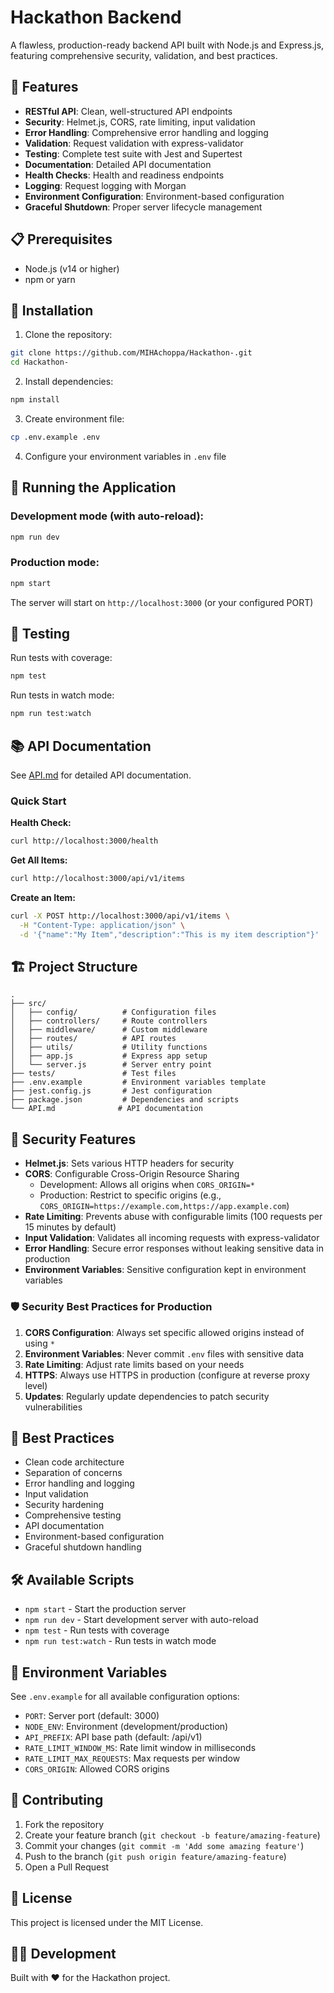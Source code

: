 # Hackathon Backend

A flawless, production-ready backend API built with Node.js and Express.js, featuring comprehensive security, validation, and best practices.

## 🚀 Features

- **RESTful API**: Clean, well-structured API endpoints
- **Security**: Helmet.js, CORS, rate limiting, input validation
- **Error Handling**: Comprehensive error handling and logging
- **Validation**: Request validation with express-validator
- **Testing**: Complete test suite with Jest and Supertest
- **Documentation**: Detailed API documentation
- **Health Checks**: Health and readiness endpoints
- **Logging**: Request logging with Morgan
- **Environment Configuration**: Environment-based configuration
- **Graceful Shutdown**: Proper server lifecycle management

## 📋 Prerequisites

- Node.js (v14 or higher)
- npm or yarn

## 🔧 Installation

1. Clone the repository:
```bash
git clone https://github.com/MIHAchoppa/Hackathon-.git
cd Hackathon-
```

2. Install dependencies:
```bash
npm install
```

3. Create environment file:
```bash
cp .env.example .env
```

4. Configure your environment variables in `.env` file

## 🏃 Running the Application

### Development mode (with auto-reload):
```bash
npm run dev
```

### Production mode:
```bash
npm start
```

The server will start on `http://localhost:3000` (or your configured PORT)

## 🧪 Testing

Run tests with coverage:
```bash
npm test
```

Run tests in watch mode:
```bash
npm run test:watch
```

## 📚 API Documentation

See [API.md](./API.md) for detailed API documentation.

### Quick Start

**Health Check:**
```bash
curl http://localhost:3000/health
```

**Get All Items:**
```bash
curl http://localhost:3000/api/v1/items
```

**Create an Item:**
```bash
curl -X POST http://localhost:3000/api/v1/items \
  -H "Content-Type: application/json" \
  -d '{"name":"My Item","description":"This is my item description"}'
```

## 🏗️ Project Structure

```
.
├── src/
│   ├── config/          # Configuration files
│   ├── controllers/     # Route controllers
│   ├── middleware/      # Custom middleware
│   ├── routes/          # API routes
│   ├── utils/           # Utility functions
│   ├── app.js           # Express app setup
│   └── server.js        # Server entry point
├── tests/               # Test files
├── .env.example         # Environment variables template
├── jest.config.js       # Jest configuration
├── package.json         # Dependencies and scripts
└── API.md              # API documentation
```

## 🔐 Security Features

- **Helmet.js**: Sets various HTTP headers for security
- **CORS**: Configurable Cross-Origin Resource Sharing
  - Development: Allows all origins when `CORS_ORIGIN=*`
  - Production: Restrict to specific origins (e.g., `CORS_ORIGIN=https://example.com,https://app.example.com`)
- **Rate Limiting**: Prevents abuse with configurable limits (100 requests per 15 minutes by default)
- **Input Validation**: Validates all incoming requests with express-validator
- **Error Handling**: Secure error responses without leaking sensitive data in production
- **Environment Variables**: Sensitive configuration kept in environment variables

### 🛡️ Security Best Practices for Production

1. **CORS Configuration**: Always set specific allowed origins instead of using `*`
2. **Environment Variables**: Never commit `.env` files with sensitive data
3. **Rate Limiting**: Adjust rate limits based on your needs
4. **HTTPS**: Always use HTTPS in production (configure at reverse proxy level)
5. **Updates**: Regularly update dependencies to patch security vulnerabilities

## 🌟 Best Practices

- Clean code architecture
- Separation of concerns
- Error handling and logging
- Input validation
- Security hardening
- Comprehensive testing
- API documentation
- Environment-based configuration
- Graceful shutdown handling

## 🛠️ Available Scripts

- `npm start` - Start the production server
- `npm run dev` - Start development server with auto-reload
- `npm test` - Run tests with coverage
- `npm run test:watch` - Run tests in watch mode

## 📝 Environment Variables

See `.env.example` for all available configuration options:

- `PORT`: Server port (default: 3000)
- `NODE_ENV`: Environment (development/production)
- `API_PREFIX`: API base path (default: /api/v1)
- `RATE_LIMIT_WINDOW_MS`: Rate limit window in milliseconds
- `RATE_LIMIT_MAX_REQUESTS`: Max requests per window
- `CORS_ORIGIN`: Allowed CORS origins

## 🤝 Contributing

1. Fork the repository
2. Create your feature branch (`git checkout -b feature/amazing-feature`)
3. Commit your changes (`git commit -m 'Add some amazing feature'`)
4. Push to the branch (`git push origin feature/amazing-feature`)
5. Open a Pull Request

## 📄 License

This project is licensed under the MIT License.

## 👨‍💻 Development

Built with ❤️ for the Hackathon project.